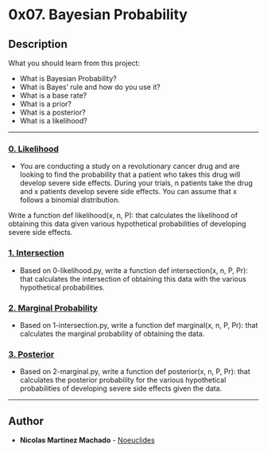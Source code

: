 # 0x07. Bayesian Probability

## Description
What you should learn from this project:

* What is Bayesian Probability?
* What is Bayes’ rule and how do you use it?
* What is a base rate?
* What is a prior?
* What is a posterior?
* What is a likelihood?


---

### [0. Likelihood](./0-likelihood.py)
* You are conducting a study on a revolutionary cancer drug and are looking to find the probability that a patient who takes this drug will develop severe side effects. During your trials, n patients take the drug and x patients develop severe side effects. You can assume that x follows a binomial distribution.

Write a function def likelihood(x, n, P): that calculates the likelihood of obtaining this data given various hypothetical probabilities of developing severe side effects.


### [1. Intersection](./1-intersection.py)
* Based on 0-likelihood.py, write a function def intersection(x, n, P, Pr): that calculates the intersection of obtaining this data with the various hypothetical probabilities.


### [2. Marginal Probability](./2-marginal.py)
* Based on 1-intersection.py, write a function def marginal(x, n, P, Pr): that calculates the marginal probability of obtaining the data.


### [3. Posterior](./3-posterior.py)
* Based on 2-marginal.py, write a function def posterior(x, n, P, Pr): that calculates the posterior probability for the various hypothetical probabilities of developing severe side effects given the data.

---

## Author
* **Nicolas Martinez Machado** - [Noeuclides](https://github.com/Noeuclides)